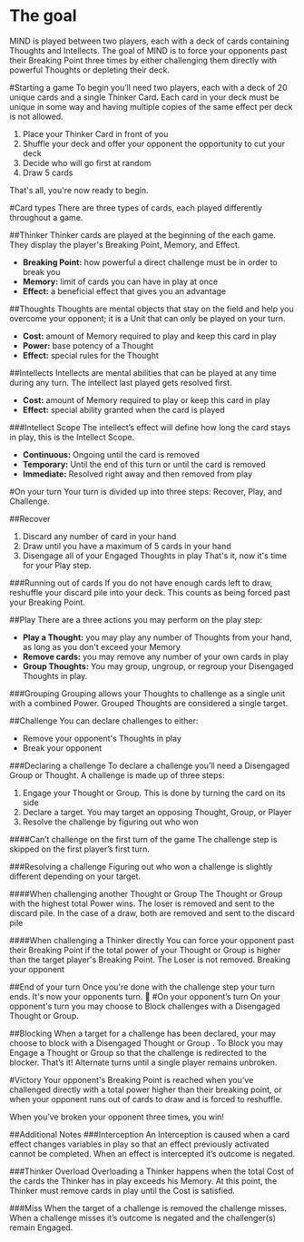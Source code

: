 # The goal
MIND is played between two players, each with a deck of cards containing Thoughts and Intellects. 
The goal of MIND is to force your opponents past their Breaking Point three times by either challenging them directly with powerful Thoughts or depleting their deck.

#Starting a game
To begin you’ll need two players, each with a deck of 20 unique cards and a single Thinker Card. Each card in your deck must be unique in some way and having multiple copies of the same effect per deck is not allowed.

1. Place your Thinker Card in front of you
2. Shuffle your deck and offer your opponent the opportunity to cut your deck
3. Decide who will go first at random
4. Draw 5 cards

That's all, you're now ready to begin.

#Card types
There are three types of cards, each played differently throughout a game.

##Thinker
Thinker cards are played at the beginning of the each game. They display the player's Breaking Point, Memory, and Effect.
* **Breaking Point:** how powerful a direct challenge must be in order to break you
* **Memory:**  limit of cards you can have in play at once
* **Effect:** a beneficial effect that gives you an advantage 

##Thoughts 
Thoughts are mental objects that stay on the field and help you overcome your opponent; it is a Unit that can only be played on your turn.
* **Cost:** amount of Memory required to play and keep this card in play
* **Power:** base potency of a Thought
* **Effect:** special rules for the Thought

##Intellects 
Intellects are mental abilities that can be played at any time during any turn. The intellect last played gets resolved first. 
* **Cost:** amount of Memory required to play or keep this card in play
* **Effect:** special ability granted when the card is played

###Intellect Scope
The intellect’s effect will define how long the card stays in play, this is the Intellect Scope.
* **Continuous:** Ongoing until the card is removed
* **Temporary:** Until the end of this turn or until the card is removed
* **Immediate:** Resolved right away and then removed from play

#On your turn
Your turn is divided up into three steps: Recover, Play, and Challenge.

##Recover
1. Discard any number of card in your hand
2. Draw until you have a maximum of 5 cards in your hand
3. Disengage all of your Engaged Thoughts in play
That's it, now it's time for your Play step.

###Running out of cards
If you do not have enough cards left to draw, reshuffle your discard pile into your deck. This counts as being forced past your Breaking Point.

##Play
There are a three actions you may perform on the play step:
* **Play a Thought:** you may play any number of Thoughts from your hand, as long as you don't exceed your Memory
* **Remove cards:** you may remove any number of your own cards in play
* **Group Thoughts:** You may group, ungroup, or regroup your Disengaged Thoughts in play.

###Grouping
Grouping allows your Thoughts to challenge as a single unit with a combined Power. Grouped Thoughts are considered a single target. 

##Challenge
You can declare challenges to either:
* Remove your opponent's Thoughts in play
* Break your opponent

###Declaring a challenge
To declare a challenge you’ll need a Disengaged Group or Thought. A challenge is made up of three steps:
1. Engage your Thought or Group. This is done by turning the card on its side
2. Declare a target. You may target an opposing Thought, Group, or Player
3. Resolve the challenge by figuring out who won

####Can’t challenge  on the first turn of the game
The challenge step is skipped on the first player’s first turn.

###Resolving a challenge
Figuring out who won a challenge is slightly different depending on your target.

####When challenging another Thought or Group
The Thought or Group with the highest total Power wins. The loser is removed and sent to the discard pile. In the case of a draw, both are removed and sent to the discard pile

####When challenging a Thinker directly
You can force your opponent past their Breaking Point if the total power of your Thought or Group is higher than the target player's Breaking Point. The Loser is not removed. 
Breaking your opponent

##End of your turn
Once you're done with the challenge step your turn ends. It's now your opponents turn.

#On your opponent’s turn
On your opponent's turn you may choose to Block challenges with a Disengaged Thought or Group.

##Blocking
When a target for a challenge has been declared, your may choose to block with a Disengaged Thought or Group . To Block you may Engage a Thought or Group so that the challenge is redirected to the blocker.
That’s it! Alternate turns until a single player remains unbroken.

#Victory
Your opponent's Breaking Point is reached when you’ve challenged directly with a total power higher than their breaking point, or when your opponent runs out of cards to draw and is forced to reshuffle.

When you’ve broken your opponent three times, you win!

##Additional Notes
###Interception
An Interception is caused when a card effect changes variables in play so that an effect previously activated cannot be completed. When an effect is intercepted it’s outcome is negated.

###Thinker Overload
Overloading a Thinker happens when the total Cost of the cards the Thinker has in play exceeds his Memory. At this point, the Thinker must remove cards in play until the Cost is satisfied.

###Miss
When the target of a challenge is removed the challenge misses. When a challenge misses it’s outcome is negated and the challenger(s) remain Engaged.

